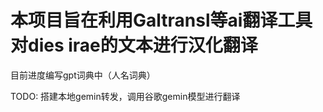 # 本项目旨在利用Galtransl等ai翻译工具对dies irae的文本进行汉化翻译

目前进度编写gpt词典中（人名词典）

TODO: 搭建本地gemin转发，调用谷歌gemin模型进行翻译

